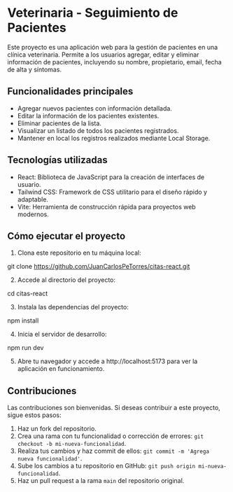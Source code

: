 # Veterinaria - Seguimiento de Pacientes

Este proyecto es una aplicación web para la gestión de pacientes en una clínica veterinaria. Permite a los usuarios agregar, editar y eliminar información de pacientes, incluyendo su nombre, propietario, email, fecha de alta y síntomas.

## Funcionalidades principales

- Agregar nuevos pacientes con información detallada.
- Editar la información de los pacientes existentes.
- Eliminar pacientes de la lista.
- Visualizar un listado de todos los pacientes registrados.
- Mantener en local los registros realizados mediante Local Storage. 

## Tecnologías utilizadas

- React: Biblioteca de JavaScript para la creación de interfaces de usuario.
- Tailwind CSS: Framework de CSS utilitario para el diseño rápido y adaptable.
- Vite: Herramienta de construcción rápida para proyectos web modernos.

## Cómo ejecutar el proyecto

1. Clona este repositorio en tu máquina local:

  git clone https://github.com/JuanCarlosPeTorres/citas-react.git

2. Accede al directorio del proyecto:

  cd citas-react

3. Instala las dependencias del proyecto:

  npm install

4. Inicia el servidor de desarrollo:

  npm run dev

5. Abre tu navegador y accede a http://localhost:5173 para ver la aplicación en funcionamiento.

## Contribuciones

Las contribuciones son bienvenidas. Si deseas contribuir a este proyecto, sigue estos pasos:

1. Haz un fork del repositorio.
2. Crea una rama con tu funcionalidad o corrección de errores: `git checkout -b mi-nueva-funcionalidad`.
3. Realiza tus cambios y haz commit de ellos: `git commit -m 'Agrega nueva funcionalidad'`.
4. Sube los cambios a tu repositorio en GitHub: `git push origin mi-nueva-funcionalidad`.
5. Haz un pull request a la rama `main` del repositorio original.
